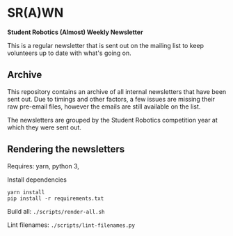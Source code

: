 # SR(A)WN

**Student Robotics (Almost) Weekly Newsletter**

This is a regular newsletter that is sent out on the mailing list to keep volunteers up to date with what's going on.

## Archive

This repository contains an archive of all internal newsletters that have been sent out. Due to timings and other factors, a few issues are missing their raw pre-email files, however the emails are still available on the list.

The newsletters are grouped by the Student Robotics competition year at which they were sent out.

## Rendering the newsletters

Requires: yarn, python 3,

Install dependencies

```
yarn install
pip install -r requirements.txt
```

Build all: `./scripts/render-all.sh`

Lint filenames: `./scripts/lint-filenames.py`

